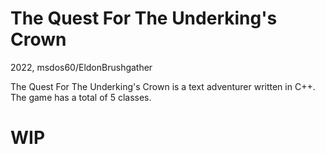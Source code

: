 # The Quest For The Underking's Crown

2022, msdos60/EldonBrushgather

The Quest For The Underking's Crown is a text adventurer written in C++.
The game has a total of 5 classes.
# WIP #
